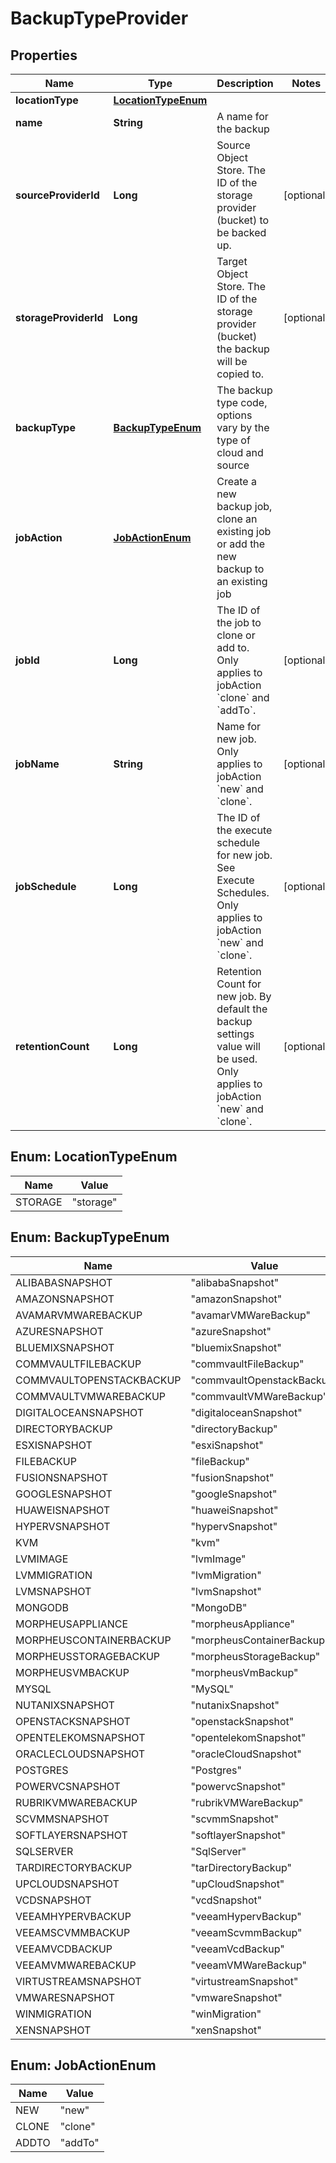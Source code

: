 

# BackupTypeProvider

## Properties

Name | Type | Description | Notes
------------ | ------------- | ------------- | -------------
**locationType** | [**LocationTypeEnum**](#LocationTypeEnum) |  | 
**name** | **String** | A name for the backup | 
**sourceProviderId** | **Long** | Source Object Store. The ID of the storage provider (bucket) to be backed up. |  [optional]
**storageProviderId** | **Long** | Target Object Store. The ID of the storage provider (bucket) the backup will be copied to. |  [optional]
**backupType** | [**BackupTypeEnum**](#BackupTypeEnum) | The backup type code, options vary by the type of cloud and source | 
**jobAction** | [**JobActionEnum**](#JobActionEnum) | Create a new backup job, clone an existing job or add the new backup to an existing job | 
**jobId** | **Long** | The ID of the job to clone or add to. Only applies to jobAction &#x60;clone&#x60; and &#x60;addTo&#x60;. |  [optional]
**jobName** | **String** | Name for new job. Only applies to jobAction &#x60;new&#x60; and &#x60;clone&#x60;. |  [optional]
**jobSchedule** | **Long** | The ID of the execute schedule for new job. See Execute Schedules. Only applies to jobAction &#x60;new&#x60; and &#x60;clone&#x60;. |  [optional]
**retentionCount** | **Long** | Retention Count for new job. By default the backup settings value will be used. Only applies to jobAction &#x60;new&#x60; and &#x60;clone&#x60;. |  [optional]



## Enum: LocationTypeEnum

Name | Value
---- | -----
STORAGE | &quot;storage&quot;



## Enum: BackupTypeEnum

Name | Value
---- | -----
ALIBABASNAPSHOT | &quot;alibabaSnapshot&quot;
AMAZONSNAPSHOT | &quot;amazonSnapshot&quot;
AVAMARVMWAREBACKUP | &quot;avamarVMWareBackup&quot;
AZURESNAPSHOT | &quot;azureSnapshot&quot;
BLUEMIXSNAPSHOT | &quot;bluemixSnapshot&quot;
COMMVAULTFILEBACKUP | &quot;commvaultFileBackup&quot;
COMMVAULTOPENSTACKBACKUP | &quot;commvaultOpenstackBackup&quot;
COMMVAULTVMWAREBACKUP | &quot;commvaultVMWareBackup&quot;
DIGITALOCEANSNAPSHOT | &quot;digitaloceanSnapshot&quot;
DIRECTORYBACKUP | &quot;directoryBackup&quot;
ESXISNAPSHOT | &quot;esxiSnapshot&quot;
FILEBACKUP | &quot;fileBackup&quot;
FUSIONSNAPSHOT | &quot;fusionSnapshot&quot;
GOOGLESNAPSHOT | &quot;googleSnapshot&quot;
HUAWEISNAPSHOT | &quot;huaweiSnapshot&quot;
HYPERVSNAPSHOT | &quot;hypervSnapshot&quot;
KVM | &quot;kvm&quot;
LVMIMAGE | &quot;lvmImage&quot;
LVMMIGRATION | &quot;lvmMigration&quot;
LVMSNAPSHOT | &quot;lvmSnapshot&quot;
MONGODB | &quot;MongoDB&quot;
MORPHEUSAPPLIANCE | &quot;morpheusAppliance&quot;
MORPHEUSCONTAINERBACKUP | &quot;morpheusContainerBackup&quot;
MORPHEUSSTORAGEBACKUP | &quot;morpheusStorageBackup&quot;
MORPHEUSVMBACKUP | &quot;morpheusVmBackup&quot;
MYSQL | &quot;MySQL&quot;
NUTANIXSNAPSHOT | &quot;nutanixSnapshot&quot;
OPENSTACKSNAPSHOT | &quot;openstackSnapshot&quot;
OPENTELEKOMSNAPSHOT | &quot;opentelekomSnapshot&quot;
ORACLECLOUDSNAPSHOT | &quot;oracleCloudSnapshot&quot;
POSTGRES | &quot;Postgres&quot;
POWERVCSNAPSHOT | &quot;powervcSnapshot&quot;
RUBRIKVMWAREBACKUP | &quot;rubrikVMWareBackup&quot;
SCVMMSNAPSHOT | &quot;scvmmSnapshot&quot;
SOFTLAYERSNAPSHOT | &quot;softlayerSnapshot&quot;
SQLSERVER | &quot;SqlServer&quot;
TARDIRECTORYBACKUP | &quot;tarDirectoryBackup&quot;
UPCLOUDSNAPSHOT | &quot;upCloudSnapshot&quot;
VCDSNAPSHOT | &quot;vcdSnapshot&quot;
VEEAMHYPERVBACKUP | &quot;veeamHypervBackup&quot;
VEEAMSCVMMBACKUP | &quot;veeamScvmmBackup&quot;
VEEAMVCDBACKUP | &quot;veeamVcdBackup&quot;
VEEAMVMWAREBACKUP | &quot;veeamVMWareBackup&quot;
VIRTUSTREAMSNAPSHOT | &quot;virtustreamSnapshot&quot;
VMWARESNAPSHOT | &quot;vmwareSnapshot&quot;
WINMIGRATION | &quot;winMigration&quot;
XENSNAPSHOT | &quot;xenSnapshot&quot;



## Enum: JobActionEnum

Name | Value
---- | -----
NEW | &quot;new&quot;
CLONE | &quot;clone&quot;
ADDTO | &quot;addTo&quot;



